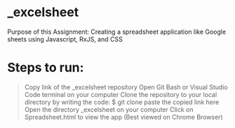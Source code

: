# _excelsheet

Purpose of this Assignment:
Creating a spreadsheet application like Google sheets using Javascript, RxJS, and CSS

# Steps to run:

> Copy link of the _excelsheet repository
> Open Git Bash or Visual Studio Code terminal on your computer
> Clone the repository to your local directory by writing the code:
    $ git clone  paste the copied link here
> Open the directory _excelsheet on your computer
> Click on Spreadsheet.html to view the app (Best viewed on Chrome Browser)
